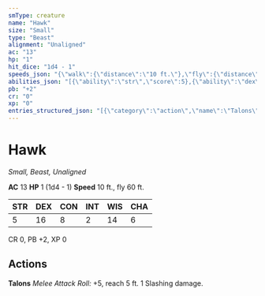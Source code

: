 ```yaml
---
smType: creature
name: "Hawk"
size: "Small"
type: "Beast"
alignment: "Unaligned"
ac: "13"
hp: "1"
hit_dice: "1d4 - 1"
speeds_json: "{\"walk\":{\"distance\":\"10 ft.\"},\"fly\":{\"distance\":\"60 ft.\"}}"
abilities_json: "[{\"ability\":\"str\",\"score\":5},{\"ability\":\"dex\",\"score\":16},{\"ability\":\"con\",\"score\":8},{\"ability\":\"int\",\"score\":2},{\"ability\":\"wis\",\"score\":14},{\"ability\":\"cha\",\"score\":6}]"
pb: "+2"
cr: "0"
xp: "0"
entries_structured_json: "[{\"category\":\"action\",\"name\":\"Talons\",\"text\":\"*Melee Attack Roll:* +5, reach 5 ft. 1 Slashing damage.\"}]"
---
```


# Hawk
*Small, Beast, Unaligned*

**AC** 13
**HP** 1 (1d4 - 1)
**Speed** 10 ft., fly 60 ft.

| STR | DEX | CON | INT | WIS | CHA |
| --- | --- | --- | --- | --- | --- |
| 5 | 16 | 8 | 2 | 14 | 6 |

CR 0, PB +2, XP 0

## Actions

**Talons**
*Melee Attack Roll:* +5, reach 5 ft. 1 Slashing damage.
